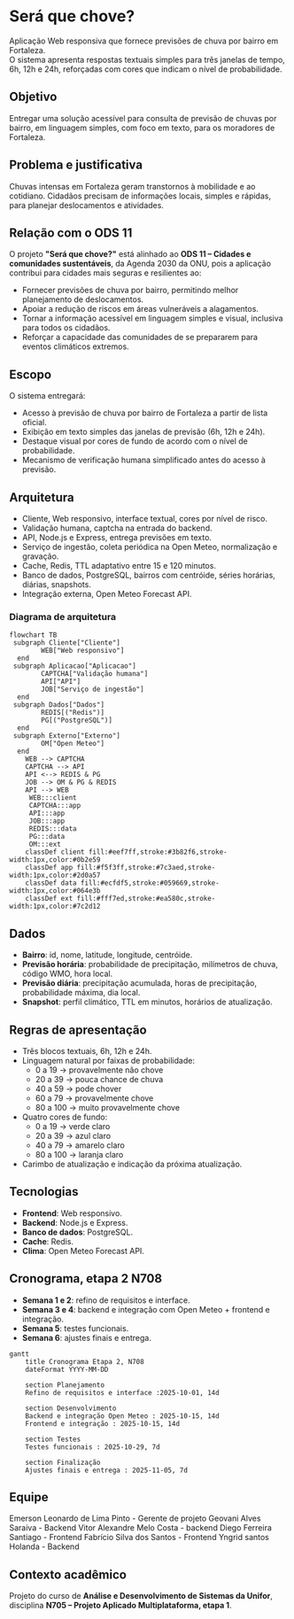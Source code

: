 # Será que chove?

Aplicação Web responsiva que fornece previsões de chuva por bairro em Fortaleza.  
O sistema apresenta respostas textuais simples para três janelas de tempo, 6h, 12h e 24h, reforçadas com cores que indicam o nível de probabilidade.

##  Objetivo
Entregar uma solução acessível para consulta de previsão de chuvas por bairro, em linguagem simples, com foco em texto, para os moradores de Fortaleza.

##  Problema e justificativa
Chuvas intensas em Fortaleza geram transtornos à mobilidade e ao cotidiano. Cidadãos precisam de informações locais, simples e rápidas, para planejar deslocamentos e atividades.

##  Relação com o ODS 11
O projeto **"Será que chove?"** está alinhado ao **ODS 11 – Cidades e comunidades sustentáveis**, da Agenda 2030 da ONU, pois a aplicação contribui para cidades mais seguras e resilientes ao:
- Fornecer previsões de chuva por bairro, permitindo melhor planejamento de deslocamentos.  
- Apoiar a redução de riscos em áreas vulneráveis a alagamentos.  
- Tornar a informação acessível em linguagem simples e visual, inclusiva para todos os cidadãos.  
- Reforçar a capacidade das comunidades de se prepararem para eventos climáticos extremos.  

##  Escopo
O sistema entregará:
- Acesso à previsão de chuva por bairro de Fortaleza a partir de lista oficial.  
- Exibição em texto simples das janelas de previsão (6h, 12h e 24h).  
- Destaque visual por cores de fundo de acordo com o nível de probabilidade.  
- Mecanismo de verificação humana simplificado antes do acesso à previsão.  

##  Arquitetura
- Cliente, Web responsivo, interface textual, cores por nível de risco.
- Validação humana, captcha na entrada do backend.
- API, Node.js e Express, entrega previsões em texto.
- Serviço de ingestão, coleta periódica na Open Meteo, normalização e gravação.
- Cache, Redis, TTL adaptativo entre 15 e 120 minutos.
- Banco de dados, PostgreSQL, bairros com centróide, séries horárias, diárias, snapshots.
- Integração externa, Open Meteo Forecast API.

###  Diagrama de arquitetura
```mermaid
flowchart TB
 subgraph Cliente["Cliente"]
        WEB["Web responsivo"]
  end
 subgraph Aplicacao["Aplicacao"]
        CAPTCHA["Validação humana"]
        API["API"]
        JOB["Serviço de ingestão"]
  end
 subgraph Dados["Dados"]
        REDIS[("Redis")]
        PG[("PostgreSQL")]
  end
 subgraph Externo["Externo"]
        OM["Open Meteo"]
  end
    WEB --> CAPTCHA
    CAPTCHA --> API
    API <--> REDIS & PG
    JOB --> OM & PG & REDIS
    API --> WEB
     WEB:::client
     CAPTCHA:::app
     API:::app
     JOB:::app
     REDIS:::data
     PG:::data
     OM:::ext
    classDef client fill:#eef7ff,stroke:#3b82f6,stroke-width:1px,color:#0b2e59
    classDef app fill:#f5f3ff,stroke:#7c3aed,stroke-width:1px,color:#2d0a57
    classDef data fill:#ecfdf5,stroke:#059669,stroke-width:1px,color:#064e3b
    classDef ext fill:#fff7ed,stroke:#ea580c,stroke-width:1px,color:#7c2d12

```
##  Dados
- **Bairro**: id, nome, latitude, longitude, centróide.  
- **Previsão horária**: probabilidade de precipitação, milímetros de chuva, código WMO, hora local.  
- **Previsão diária**: precipitação acumulada, horas de precipitação, probabilidade máxima, dia local.  
- **Snapshot**: perfil climático, TTL em minutos, horários de atualização.  

##  Regras de apresentação
- Três blocos textuais, 6h, 12h e 24h.  
- Linguagem natural por faixas de probabilidade:  
  - 0 a 19 → provavelmente não chove  
  - 20 a 39 → pouca chance de chuva  
  - 40 a 59 → pode chover  
  - 60 a 79 → provavelmente chove  
  - 80 a 100 → muito provavelmente chove  
- Quatro cores de fundo:  
  - 0 a 19 → verde claro  
  - 20 a 39 → azul claro  
  - 40 a 79 → amarelo claro  
  - 80 a 100 → laranja claro  
- Carimbo de atualização e indicação da próxima atualização.  

##  Tecnologias
- **Frontend**: Web responsivo.  
- **Backend**: Node.js e Express.  
- **Banco de dados**: PostgreSQL.  
- **Cache**: Redis.  
- **Clima**: Open Meteo Forecast API.  

##  Cronograma, etapa 2 N708
- **Semana 1 e 2**: refino de requisitos e interface.  
- **Semana 3 e 4**: backend e integração com Open Meteo + frontend e integração.  
- **Semana 5**: testes funcionais.  
- **Semana 6**: ajustes finais e entrega.  

```mermaid
gantt
    title Cronograma Etapa 2, N708
    dateFormat YYYY-MM-DD

    section Planejamento
    Refino de requisitos e interface :2025-10-01, 14d

    section Desenvolvimento
    Backend e integração Open Meteo : 2025-10-15, 14d
    Frontend e integração : 2025-10-15, 14d

    section Testes
    Testes funcionais : 2025-10-29, 7d

    section Finalização
    Ajustes finais e entrega : 2025-11-05, 7d
```

##  Equipe
Emerson Leonardo de Lima Pinto - Gerente de projeto
Geovani Alves Saraiva - Backend
Vitor Alexandre Melo Costa - backend
Diego Ferreira Santiago - Frontend
Fabrício Silva dos Santos - Frontend
Yngrid santos Holanda  - Backend

##  Contexto acadêmico
Projeto do curso de **Análise e Desenvolvimento de Sistemas da Unifor**, disciplina **N705 – Projeto Aplicado Multiplataforma, etapa 1**.

